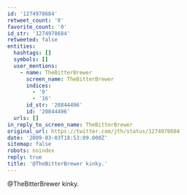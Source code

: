 ```yaml
---
id: '1274978684'
retweet_count: '0'
favorite_count: '0'
id_str: '1274978684'
retweeted: false
entities:
  hashtags: []
  symbols: []
  user_mentions:
    - name: TheBitterBrewer
      screen_name: TheBitterBrewer
      indices:
        - '0'
        - '16'
      id_str: '20844496'
      id: '20844496'
  urls: []
in_reply_to_screen_name: TheBitterBrewer
original_url: https://twitter.com/jth/status/1274978684
date: '2009-03-03T18:53:09.000Z'
sitemap: false
robots: noindex
reply: true
title: '@TheBitterBrewer kinky.'
---
```


@TheBitterBrewer kinky.